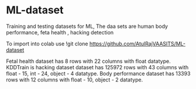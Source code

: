 # ML-dataset
Training and testing datasets for ML, The daa sets are human body performance, feta health , hacking detection

To import into colab use
!git clone https://github.com/AtulRajVAASITS/ML-dataset

Fetal health dataset has 8 rows with 22 columns with float datatype.
KDDTrain is hacking dataset dataset has 125972 rows with 43 columns with float - 15, int - 24, object - 4 datatype.
Body performance dataset has 13393 rows with 12 columns with float - 10, object - 2 datatype.


